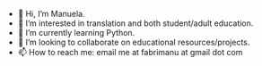 - 👋 Hi, I’m Manuela.
- 👀 I’m interested in translation and both student/adult education.
- 🌱 I’m currently learning Python.
- 💞️ I’m looking to collaborate on educational resources/projects.
- 📫 How to reach me: email me at fabrimanu at gmail dot com

<!---
ManuVas/ManuVas is a ✨ special ✨ repository because its `README.md` (this file) appears on your GitHub profile.
You can click the Preview link to take a look at your changes.
--->
